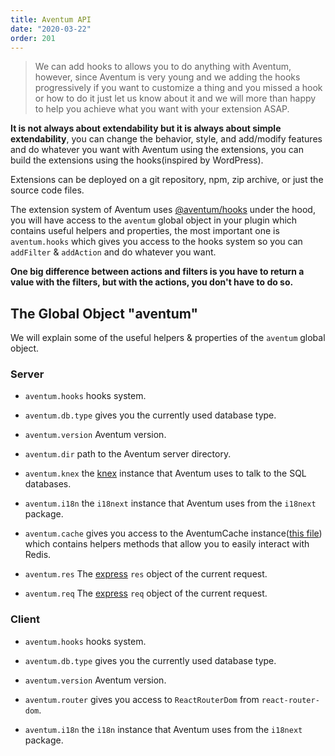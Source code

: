 ```yaml
---
title: Aventum API
date: "2020-03-22"
order: 201
---
```


> We can add hooks to allows you to do anything with Aventum, however, since Aventum is very young and we adding the hooks progressively if you want to customize a thing and you missed a hook or how to do it just let us know about it and we will more than happy to help you achieve what you want with your extension ASAP.

**It is not always about extendability but it is always about simple extendability**, you can change the behavior, style, and add/modify features and do whatever you want with Aventum using the extensions, you can build the extensions using the hooks(inspired by WordPress).

Extensions can be deployed on a git repository, npm, zip archive, or just the source code files.

The extension system of Aventum uses [@aventum/hooks](https://github.com/TryAventum/hooks) under the hood, you will have access to the `aventum` global object in your plugin which contains useful helpers and properties, the most important one is `aventum.hooks` which gives you access to the hooks system so you can `addFilter` & `addAction` and do whatever you want.

**One big difference between actions and filters is you have to return a value with the filters, but with the actions, you don't have to do so.**

## The Global Object "aventum"

We will explain some of the useful helpers & properties of the `aventum` global object.

### Server

- `aventum.hooks` hooks system.

- `aventum.db.type` gives you the currently used database type.

- `aventum.version` Aventum version.

- `aventum.dir` path to the Aventum server directory.

- `aventum.knex` the [knex](http://knexjs.org) instance that Aventum uses to talk to the SQL databases.

- `aventum.i18n` the `i18next` instance that Aventum uses from the `i18next` package.

- `aventum.cache` gives you access to the AventumCache instance([this file](https://github.com/TryAventum/server/blob/main/packages/cache/index.js)) which contains helpers methods that allow you to easily interact with Redis.

- `aventum.res` The [express](https://expressjs.com) `res` object of the current request.

- `aventum.req` The [express](https://expressjs.com) `req` object of the current request.

### Client

- `aventum.hooks` hooks system.

- `aventum.db.type` gives you the currently used database type.

- `aventum.version` Aventum version.

- `aventum.router` gives you access to `ReactRouterDom` from `react-router-dom`.

- `aventum.i18n` the `i18n` instance that Aventum uses from the `i18next` package.
